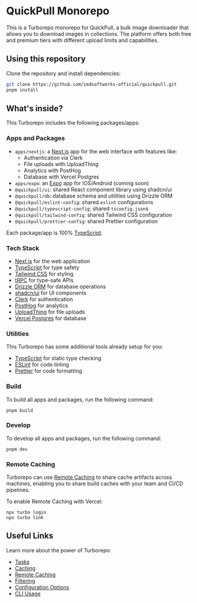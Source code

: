 # QuickPull Monorepo

This is a Turborepo monorepo for QuickPull, a bulk image downloader that allows you to download images in collections. The platform offers both free and premium tiers with different upload limits and capabilities.

## Using this repository

Clone the repository and install dependencies:

```sh
git clone https://github.com/zedsoftworks-official/quickpull.git
pnpm install
```

## What's inside?

This Turborepo includes the following packages/apps:

### Apps and Packages

-   `apps/nextjs`: a [Next.js](https://nextjs.org/) app for the web interface with features like:
    -   Authentication via Clerk
    -   File uploads with UploadThing
    -   Analytics with PostHog
    -   Database with Vercel Postgres
-   `apps/expo`: an [Expo](https://expo.dev/) app for iOS/Android (coming soon)
-   `@quickpull/ui`: shared React component library using shadcn/ui
-   `@quickpull/db`: database schema and utilities using Drizzle ORM
-   `@quickpull/eslint-config`: shared `eslint` configurations
-   `@quickpull/typescript-config`: shared `tsconfig.json`s
-   `@quickpull/tailwind-config`: shared Tailwind CSS configuration
-   `@quickpull/prettier-config`: shared Prettier configuration

Each package/app is 100% [TypeScript](https://www.typescriptlang.org/).

### Tech Stack

-   [Next.js](https://nextjs.org/) for the web application
-   [TypeScript](https://www.typescriptlang.org/) for type safety
-   [Tailwind CSS](https://tailwindcss.com/) for styling
-   [tRPC](https://trpc.io/) for type-safe APIs
-   [Drizzle ORM](https://orm.drizzle.team/) for database operations
-   [shadcn/ui](https://ui.shadcn.com/) for UI components
-   [Clerk](https://clerk.com/) for authentication
-   [PostHog](https://posthog.com/) for analytics
-   [UploadThing](https://uploadthing.com/) for file uploads
-   [Vercel Postgres](https://vercel.com/storage/postgres) for database

### Utilities

This Turborepo has some additional tools already setup for you:

-   [TypeScript](https://www.typescriptlang.org/) for static type checking
-   [ESLint](https://eslint.org/) for code linting
-   [Prettier](https://prettier.io) for code formatting

### Build

To build all apps and packages, run the following command:

```
pnpm build
```

### Develop

To develop all apps and packages, run the following command:

```
pnpm dev
```

### Remote Caching

Turborepo can use [Remote Caching](https://turbo.build/repo/docs/core-concepts/remote-caching) to share cache artifacts across machines, enabling you to share build caches with your team and CI/CD pipelines.

To enable Remote Caching with Vercel:

```
npx turbo login
npx turbo link
```

## Useful Links

Learn more about the power of Turborepo:

-   [Tasks](https://turbo.build/repo/docs/core-concepts/monorepos/running-tasks)
-   [Caching](https://turbo.build/repo/docs/core-concepts/caching)
-   [Remote Caching](https://turbo.build/repo/docs/core-concepts/remote-caching)
-   [Filtering](https://turbo.build/repo/docs/core-concepts/monorepos/filtering)
-   [Configuration Options](https://turbo.build/repo/docs/reference/configuration)
-   [CLI Usage](https://turbo.build/repo/docs/reference/command-line-reference)
